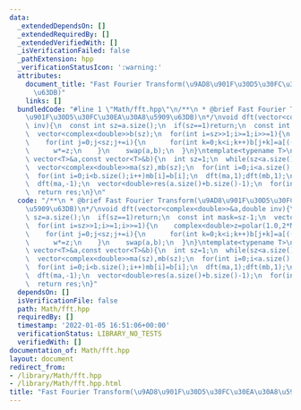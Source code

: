 ```yaml
---
data:
  _extendedDependsOn: []
  _extendedRequiredBy: []
  _extendedVerifiedWith: []
  _isVerificationFailed: false
  _pathExtension: hpp
  _verificationStatusIcon: ':warning:'
  attributes:
    document_title: "Fast Fourier Transform(\u9AD8\u901F\u30D5\u30FC\u30EA\u30A8\u5909\
      \u63DB)"
    links: []
  bundledCode: "#line 1 \"Math/fft.hpp\"\n/**\n * @brief Fast Fourier Transform(\u9AD8\
    \u901F\u30D5\u30FC\u30EA\u30A8\u5909\u63DB)\n*/\nvoid dft(vector<complex<double>>&a,double\
    \ inv){\n  const int sz=a.size();\n  if(sz==1)return;\n  const int mask=sz-1;\n\
    \  vector<complex<double>>b(sz);\n  for(int i=sz>>1;i>=1;i>>=1){\n    complex<double>z=polar(1.0,2*M_PI*i*inv/sz),w=1;\n\
    \    for(int j=0;j<sz;j+=i){\n      for(int k=0;k<i;k++)b[j+k]=a[((j<<1)&mask)+k]+w*a[(((j<<1)+i)&mask)+k];\n\
    \      w*=z;\n    }\n    swap(a,b);\n  }\n}\ntemplate<typename T>\nvector<double>multiply(const\
    \ vector<T>&a,const vector<T>&b){\n  int sz=1;\n  while(sz<a.size()+b.size()-1)sz<<=1;\n\
    \  vector<complex<double>>ma(sz),mb(sz);\n  for(int i=0;i<a.size();i++)ma[i]=a[i];\n\
    \  for(int i=0;i<b.size();i++)mb[i]=b[i];\n  dft(ma,1);dft(mb,1);\n  for(int i=0;i<sz;i++)ma[i]*=mb[i];\n\
    \  dft(ma,-1);\n  vector<double>res(a.size()+b.size()-1);\n  for(int i=0;i<res.size();i++)res[i]=(ma[i].real())/(double)sz;\n\
    \  return res;\n}\n"
  code: "/**\n * @brief Fast Fourier Transform(\u9AD8\u901F\u30D5\u30FC\u30EA\u30A8\
    \u5909\u63DB)\n*/\nvoid dft(vector<complex<double>>&a,double inv){\n  const int\
    \ sz=a.size();\n  if(sz==1)return;\n  const int mask=sz-1;\n  vector<complex<double>>b(sz);\n\
    \  for(int i=sz>>1;i>=1;i>>=1){\n    complex<double>z=polar(1.0,2*M_PI*i*inv/sz),w=1;\n\
    \    for(int j=0;j<sz;j+=i){\n      for(int k=0;k<i;k++)b[j+k]=a[((j<<1)&mask)+k]+w*a[(((j<<1)+i)&mask)+k];\n\
    \      w*=z;\n    }\n    swap(a,b);\n  }\n}\ntemplate<typename T>\nvector<double>multiply(const\
    \ vector<T>&a,const vector<T>&b){\n  int sz=1;\n  while(sz<a.size()+b.size()-1)sz<<=1;\n\
    \  vector<complex<double>>ma(sz),mb(sz);\n  for(int i=0;i<a.size();i++)ma[i]=a[i];\n\
    \  for(int i=0;i<b.size();i++)mb[i]=b[i];\n  dft(ma,1);dft(mb,1);\n  for(int i=0;i<sz;i++)ma[i]*=mb[i];\n\
    \  dft(ma,-1);\n  vector<double>res(a.size()+b.size()-1);\n  for(int i=0;i<res.size();i++)res[i]=(ma[i].real())/(double)sz;\n\
    \  return res;\n}"
  dependsOn: []
  isVerificationFile: false
  path: Math/fft.hpp
  requiredBy: []
  timestamp: '2022-01-05 16:51:06+00:00'
  verificationStatus: LIBRARY_NO_TESTS
  verifiedWith: []
documentation_of: Math/fft.hpp
layout: document
redirect_from:
- /library/Math/fft.hpp
- /library/Math/fft.hpp.html
title: "Fast Fourier Transform(\u9AD8\u901F\u30D5\u30FC\u30EA\u30A8\u5909\u63DB)"
---
```

